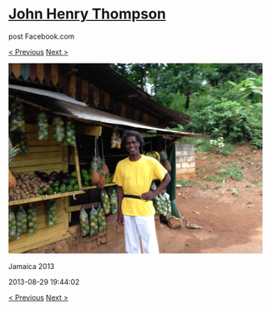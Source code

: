 # [John Henry Thompson](../README.md)
post Facebook.com

[< Previous](2013-08-29-50.md) [Next >](2013-08-29-52.md)

[![](../media/2013-08-29/Jamaica-2062.jpg)](../README.md)

Jamaica 2013

2013-08-29 19:44:02

[< Previous](2013-08-29-50.md) [Next >](2013-08-29-52.md)